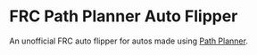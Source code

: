 # FRC Path Planner Auto Flipper
An unofficial FRC auto flipper for autos made using [Path Planner](https://pathplanner.dev/home.html).
